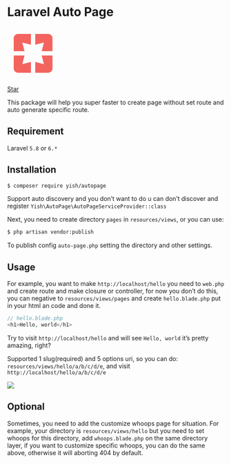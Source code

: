 # Laravel Auto Page

<svg xmlns="http://www.w3.org/2000/svg" width="120" height="120" viewBox="0 0 24 24"><path d="M0 0h24v24H0z" fill="none"/><path fill="#f4645f" d="M3 5v6h5L7 7l4 1V3H5c-1.1 0-2 .9-2 2zm5 8H3v6c0 1.1.9 2 2 2h6v-5l-4 1 1-4zm9 4l-4-1v5h6c1.1 0 2-.9 2-2v-6h-5l1 4zm2-14h-6v5l4-1-1 4h5V5c0-1.1-.9-2-2-2z"/></svg>

<p>
<script async defer src="https://buttons.github.io/buttons.js"></script>
<a class="github-button" href="https://github.com/Mombuyish/Laravel-Auto-Page" data-show-count="true" aria-label="Star Mombuyish/Laravel-Auto-Page on GitHub">Star</a>
</p>

This package will help you super faster to create page without set route and auto generate specific route.

## Requirement

Laravel `5.8` or `6.*`

## Installation
``` bash
$ composer require yish/autopage
```


Support auto discovery and you don’t want to do u can don’t discover and register `Yish\AutoPage\AutoPageServiceProvider::class`

Next, you need to create directory `pages` in `resources/views`, or you can use:

``` bash
$ php artisan vendor:publish
```

To publish config `auto-page.php` setting the directory and other settings.

## Usage
For example, you want to make `http://localhost/hello` you need to `web.php` and create route and make closure or controller, for now you don’t do this, you can negative to `resources/views/pages` and create `hello.blade.php` put in your html an code and done it.

``` php
// hello.blade.php
<h1>Hello, world</h1>
```

Try to visit `http://localhost/hello` and will see `Hello, world` it’s pretty amazing, right?

Supported 1 slug(required) and 5 options uri, so you can do: `resources/views/hello/a/b/c/d/e`, and visit `http://localhost/hello/a/b/c/d/e`

![](https://i.imgur.com/BA6XFjd.png)

## Optional
Sometimes, you need to add the customize whoops page for situation.
For example, your directory is `resources/views/hello` but you need to set whoops for this directory, add `whoops.blade.php` on the same directory layer, if you want to customize specific whoops, you can do the same above, otherwise it will aborting 404 by default.